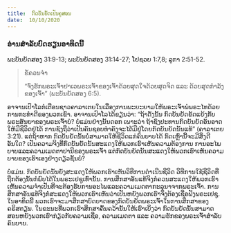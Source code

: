 ```yaml
---
title:  ກົດບັນຍັດເປັນຄູສອນ
date:  10/10/2020
---
```


### ອ່ານສຳລັບບົດຮຽນອາທິດນີ້
ພະບັນຍັດສອງ 31:9-13; ພະບັນຍັດສອງ 31:14-27; ໂຢຊວຍ 1:7,8; ລູກາ 2:51-52.

> <p>ຂໍ້ຄວນຈໍາ</p>
> “ຈົ່ງຮັກພຣະເຈົ້າຢາເວພຣະເຈົ້າຂອງເຈົ້າດ້ວຍສຸດໃຈດ້ວຍສຸດຈິດ ແລະ ດ້ວຍສຸດກຳລັງຂອງເຈົ້າ” (ພະບັນຍັດສອງ 6:5).

ອາຈານເປົາໂລກໍເຕືອນຊາວຄາລາເຕຍໃນເລື່ອງການພະຍະຍາມໃຫ້ພຣະເຈົ້າພໍພຣະໄທດ້ວຍການກະທຳດີຂອງພວກເຂົາ. ອາຈານເປົາໂລໄດ້ຂຽນວ່າ: “ຖ້າດັ່ງນັ້ນ ກົດບັນຍັດຂັດແຍ້ງກັບພຣະສັນຍາຂອງພຣະເຈົ້າບໍ? ບໍ່ແມ່ນຢ່າງນັ້ນດອກ ເພາະວ່າ ຖ້າຊົງປະທານກົດບັນຍັດອັນອາດໃຫ້ມີຊີວິດຢູ່ໄດ້ ການຊົງຖືວ່າເປັນຄົນຊອບທຳຄົງຈະໄດ້ມີຢູ່ໂດຍກົດບັນຍັດນັ້ນແທ້” (ຄາລາເຕຍ 3:21). ແຕ່ຖ້າຫາກ ກົດບັນຍັດນັ້ນບໍ່ສາມາດໃຫ້ຊີວິດແກ່ຄົນບາບໄດ້ ກົດເຫຼົ່ານີ້ຈະມີສິ່ງດີອັນໃດ? ເປັນຄວາມຈິງທີ່ກົດບັນຍັດນັ້ນສະແດງໃຫ້ພວກເຮົາເຫັນຄວາມຕ້ອງການ ການອະໄພບາບແລະຄວາມເມດຕາປານີຂອງພຣະເຈົ້າ ແຕ່ກົດບັນຍັດນັ້ນສະແດງໃຫ້ພວກເຮົາເຫັນຄວາມບາບຂອງເຮົາເອງຢ່າງດຽວຊັ້ນບໍ່?

ບໍ່ແມ່ນ. ກົດບັນຍັດນັ້ນຍັງສະແດງໃຫ້ພວກເຮົາເຫັນວິທີການດຳເນີນຊີວິດ ວິທີການໃຊ້ຊີວິດທີ່ຖືກຕ້ອງນັ້ນກໍພົບໄດ້ໃນພຣະເຢຊູເທົ່ານັ້ນ. ການສຶກສາອັນແທ້ຈິງກໍຄວນສະແດງໃຫ້ພວກເຮົາເຫັນຄວາມຈຳເປັນທີ່ຈະຕ້ອງຮັບການອະໄພແລະຄວາມເມດຕາກະລຸນາຈາກພຣະເຈົ້າ. ການສຶກສາອັນແທ້ຈິງກໍ່ສະແດງໃຫ້ພວກເຮົາເຫັນວ່າເປັນຫຍັງພວກເຮົາຈິ່ງຕ້ອງເຊື່ອຟັງພຣະເຢຊູ. ໃນອາທິດນີ້ ພວກເຮົາຈະມາສຶກສາບົດບາດຂອງກົດບັນຍັດພຣະເຈົ້າໃນການສຶກສາຂອງຄຣິສຕຽນ. ໃນຂະນະທີ່ພວກເຮົາສຶກສາຄົ້ນຄວ້ານັ້ນໃຫ້ເຮົາເບິ່ງວ່າ ກົດບັນຍັດນັ້ນສາມາດສອນຫຍັງພວກເຮົາກ່ຽວກັບຄວາມເຊື່ອ, ຄວາມເມດຕາ ແລະ ຄວາມຮັກຂອງພຣະເຈົ້າສຳລັບຄົນບາບ.